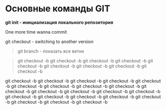 # Основные команды GIT
**git init - инициализация локального репозитория**

One more time wanna commit

git checkout - switching to another version

>git branch - показать все ветки

> git checkout -b  git checkout -b  git checkout -b  git checkout -b  git checkout -b  git checkout -b  git checkout -b  git checkout -b  git checkout -b 

 git checkout -b  git checkout -b  git checkout -b  git checkout -b  git checkout -b 
 git checkout -b  git checkout -b  git checkout -b  git checkout -b  git checkout -b 
  git checkout -b  git checkout -b  git checkout -b 
   git checkout -b  git checkout -b  git checkout -b 
    git checkout -b  git checkout -b  git checkout -b 
     git checkout -b  git checkout -b  git checkout -b 